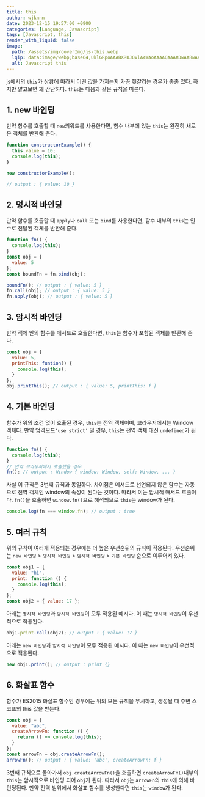 ```yaml
---
title: this
author: wjknnn
date: 2023-12-15 19:57:00 +0900
categories: [Language, Javascript]
tags: [Javascript, this]
render_with_liquid: false
image:
  path: /assets/img/coverImg/js-this.webp
  lqip: data:image/webp;base64,UklGRpoAAABXRUJQVlA4WAoAAAAQAAAADwAABwAAQUxQSDIAAAARL0AmbZurmr57yyIiqE8oiG0bejIYEQTgqiDA9vqnsUSI6H+oAERp2HZ65qP/VIAWAFZQOCBCAAAA8AEAnQEqEAAIAAVAfCWkAALp8sF8rgRgAP7o9FDvMCkMde9PK7euH5M1m6VWoDXf2FkP3BqV0ZYbO6NA/VFIAAAA
  alt: Javascript this
---
```


js에서의 `this`가 상황에 따라서 어떤 값을 가지는지 가끔 헷갈리는 경우가 종종 있다.
하지만 알고보면 꽤 간단하다.
`this`는 다음과 같은 규칙을 따른다.

## 1. new 바인딩

만약 함수를 호출할 때 `new`키워드를 사용한다면, 함수 내부에 있는 `this`는 완전히 새로운 객체를 반환해 준다.

```js
function constructorExample() {
  this.value = 10;
  console.log(this);
}

new constructorExample();

// output : { value: 10 }
```

## 2. 명시적 바인딩

만약 함수를 호출할 때 `apply`나 `call` 또는 `bind`를 사용한다면, 함수 내부의 `this`는 인수로 전달된 객체를 반환해 준다.

```js
function fn() {
  console.log(this);
}
const obj = {
  value: 5
};
const boundFn = fn.bind(obj);

boundFn(); // output : { value: 5 }
fn.call(obj); // output : { value: 5 }
fn.apply(obj); // output : { value: 5 }
```

## 3. 암시적 바인딩

만약 객체 안의 함수를 메서드로 호출한다면, `this`는 함수가 포함된 객체를 반환해 준다.

```js
const obj = {
  value: 5,
  printThis: funtion() {
    console.log(this);
  }
};
obj.printThis(); // output : { value: 5, printThis: f }
```

## 4. 기본 바인딩

함수가 위의 조건 없이 호출된 경우, `this`는 전역 객체이며, 브라우저에서는 Window 객체다.
만약 엄격모드`'use strict'` 일 경우, `this`는 전역 객체 대신 `undefined`가 된다.

```js
function fn() {
  console.log(this);
}
// 만약 브라우저에서 호출했을 경우
fn(); // output : Window { window: Window, self: Window, ... }
```

사실 이 규칙은 3번째 규칙과 동일하다. 차이점은 메서드로 선언되지 않은 함수는 자동으로 전역 객체인 window의 속성이 된다는 것이다.
따라서 이는 암시적 매서드 호출이다. `fn()`을 호출하면 `window.fn()`으로 해석되므로 `this`는 window가 된다.

```js
console.log(fn === window.fn); // output : true
```

## 5. 여러 규칙

위의 규칙이 여러개 적용되는 경우에는 더 높은 우선순위의 규칙이 적용된다.
우선순위는 `new 바인딩` > `명시적 바인딩` > `암시적 바인딩` > `기본 바인딩` 순으로 이루어져 있다.

```js
const obj1 = {
  value: "hi",
  print: function () {
    console.log(this);
  }
};
const obj2 = { value: 17 };
```

아래는 `명시적 바인딩`과 `암시적 바인딩`이 모두 적용된 예시다. 이 때는 `명시적 바인딩`이 우선적으로 적용된다.

```js
obj1.print.call(obj2); // output : { value: 17 }
```

아래는 `new 바인딩`과 `암시적 바인딩`이 모두 적용된 예시다. 이 때는 `new 바인딩`이 우선적으로 적용된다.

```js
new obj1.print(); // output : print {}
```

## 6. 화살표 함수

함수가 ES2015 화살표 함수인 경우에는 위의 모든 규칙을 무시하고, 생성될 때 주변 스코프의 this 값을 받는다.

```js
const obj = {
  value: "abc",
  createArrowFn: function () {
    return () => console.log(this);
  }
};
const arrowFn = obj.createArrowFn();
arrowFn(); // output : { value: 'abc', createArrowFn: f }
```

3번째 규칙으로 돌아가서 `obj.createArrowFn()`을 호출하면 `createArrowFn()`내부의 `this`는 암시적으로 바인딩 되어 `obj`가 된다. 따라서 `obj`는 `arrowFn`의 `this`에 의해 바인딩된다.
만약 전역 범위에서 화살표 함수를 생성한다면 `this`는 `window`가 된다.
